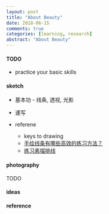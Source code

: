 ```yaml
---
layout: post
title: "About Beauty"
date: 2018-06-15
comments: true
categories: [learning, research]
abstract: "About Beauty"
---
```


#### TODO  
* practice your basic skills  

#### sketch  
* 基本功 - 线条, 透视, 光影  

* 速写 

* referene
    - keys to drawing  
    - [手绘线条有哪些高效的练习方法？](https://zhuanlan.zhihu.com/p/89665739)  
    - [练习素描排线](https://www.jianshu.com/p/6b7214800b12)

#### photography  
TODO  


#### ideas  


#### reference  


